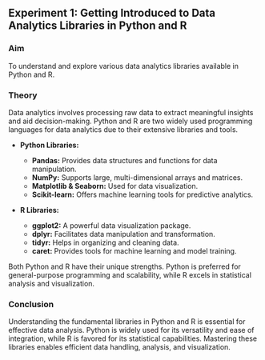 ## Experiment 1: Getting Introduced to Data Analytics Libraries in Python and R

### Aim
To understand and explore various data analytics libraries available in Python and R.

### Theory
Data analytics involves processing raw data to extract meaningful insights and aid decision-making. Python and R are two widely used programming languages for data analytics due to their extensive libraries and tools.

- **Python Libraries:**
  - **Pandas:** Provides data structures and functions for data manipulation.
  - **NumPy:** Supports large, multi-dimensional arrays and matrices.
  - **Matplotlib & Seaborn:** Used for data visualization.
  - **Scikit-learn:** Offers machine learning tools for predictive analytics.
  
- **R Libraries:**
  - **ggplot2:** A powerful data visualization package.
  - **dplyr:** Facilitates data manipulation and transformation.
  - **tidyr:** Helps in organizing and cleaning data.
  - **caret:** Provides tools for machine learning and model training.

Both Python and R have their unique strengths. Python is preferred for general-purpose programming and scalability, while R excels in statistical analysis and visualization.

### Conclusion
Understanding the fundamental libraries in Python and R is essential for effective data analysis. Python is widely used for its versatility and ease of integration, while R is favored for its statistical capabilities. Mastering these libraries enables efficient data handling, analysis, and visualization.
